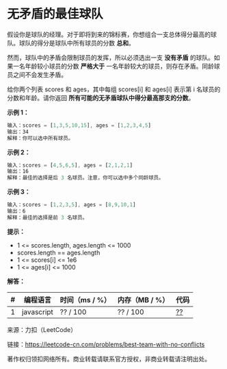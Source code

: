 # 无矛盾的最佳球队

假设你是球队的经理。对于即将到来的锦标赛，你想组合一支总体得分最高的球队。球队的得分是球队中所有球员的分数 **总和**。

然而，球队中的矛盾会限制球员的发挥，所以必须选出一支 **没有矛盾** 的球队。如果一名年龄较小球员的分数 **严格大于** 一名年龄较大的球员，则存在矛盾。同龄球员之间不会发生矛盾。

给你两个列表 scores 和 ages，其中每组 scores[i] 和 ages[i] 表示第 i 名球员的分数和年龄。请你返回 **所有可能的无矛盾球队中得分最高那支的分数**。

**示例 1：**

``` javascript
输入：scores = [1,3,5,10,15], ages = [1,2,3,4,5]
输出：34
解释：你可以选中所有球员。
```

**示例 2：**

``` javascript
输入：scores = [4,5,6,5], ages = [2,1,2,1]
输出：16
解释：最佳的选择是后 3 名球员。注意，你可以选中多个同龄球员。
```

**示例 3：**

``` javascript
输入：scores = [1,2,3,5], ages = [8,9,10,1]
输出：6
解释：最佳的选择是前 3 名球员。
```

**提示：**

- 1 <= scores.length, ages.length <= 1000
- scores.length == ages.length
- 1 <= scores[i] <= 1e6
- 1 <= ages[i] <= 1000

**解答：**

**#**|**编程语言**|**时间（ms / %）**|**内存（MB / %）**|**代码**
--|--|--|--|--
1|javascript|?? / 100|?? / 100|[??](./javascript/ac_v1.js)

来源：力扣（LeetCode）

链接：https://leetcode-cn.com/problems/best-team-with-no-conflicts

著作权归领扣网络所有。商业转载请联系官方授权，非商业转载请注明出处。
